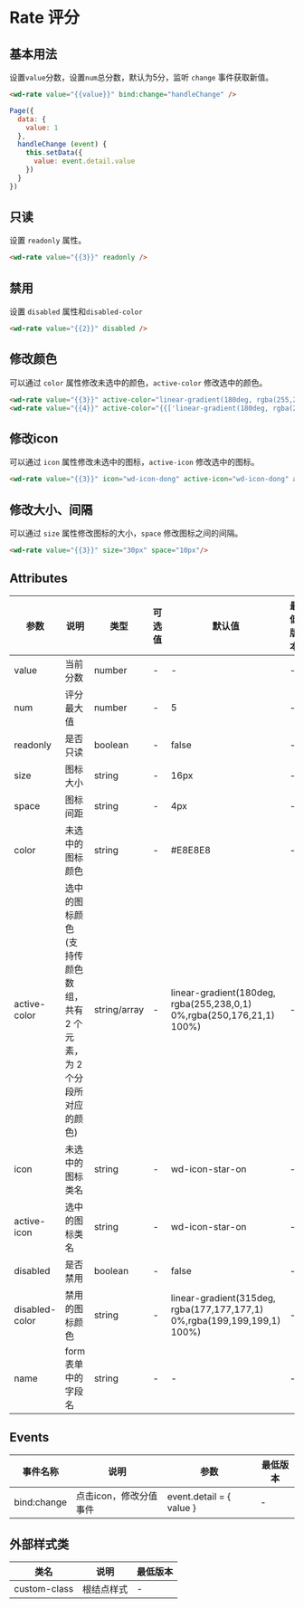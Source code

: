 <frame/>

#  Rate 评分


## 基本用法

设置`value`分数，设置`num`总分数，默认为5分，监听 `change` 事件获取新值。

```html
<wd-rate value="{{value}}" bind:change="handleChange" />
```

```javascript
Page({
  data: {
    value: 1
  },
  handleChange (event) {
    this.setData({
      value: event.detail.value
    })
  }
})
```

## 只读

设置 `readonly` 属性。

```html
<wd-rate value="{{3}}" readonly />
```

## 禁用

设置 `disabled` 属性和`disabled-color`

```html
<wd-rate value="{{2}}" disabled />
```

## 修改颜色

可以通过 `color` 属性修改未选中的颜色，`active-color` 修改选中的颜色。

```html
<wd-rate value="{{3}}" active-color="linear-gradient(180deg, rgba(255,238,0,1) 0%,rgba(250,176,21,1) 100%)" />
<wd-rate value="{{4}}" active-color="{{['linear-gradient(180deg, rgba(255,238,0,1) 0%,rgba(250,176,21,1) 100%)', 'linear-gradient(315deg, rgba(245,34,34,1) 0%,rgba(255,117,102,1) 100%)']}}" />
```

## 修改icon

可以通过 `icon` 属性修改未选中的图标，`active-icon` 修改选中的图标。

```html
<wd-rate value="{{3}}" icon="wd-icon-dong" active-icon="wd-icon-dong" active-color="#4D80F0"/>
```

## 修改大小、间隔

可以通过 `size` 属性修改图标的大小，`space` 修改图标之间的间隔。

```html
<wd-rate value="{{3}}" size="30px" space="10px"/>
```

## Attributes

| 参数 | 说明 | 类型 | 可选值 | 默认值 | 最低版本 |
|-----|-----|------|-------|-------|--------|
| value |	当前分数 | number | - |	- | - |
| num	| 评分最大值 | number |	- |	5 | - |
| readonly | 是否只读 | boolean | - | false | - |
| size | 图标大小 | string | - | 16px | - |
| space | 图标间距 | string | - | 4px | - |
| color | 未选中的图标颜色 | string | - | #E8E8E8 | - |
| active-color | 选中的图标颜色(支持传颜色数组，共有 2 个元素，为 2 个分段所对应的颜色) | string/array | - | linear-gradient(180deg, rgba(255,238,0,1) 0%,rgba(250,176,21,1) 100%) | - |
| icon | 未选中的图标类名 | string | - | wd-icon-star-on | - |
| active-icon | 选中的图标类名 | string | - | wd-icon-star-on | - |
| disabled | 是否禁用 | boolean | - | false | - |
| disabled-color | 禁用的图标颜色 | string | - | linear-gradient(315deg, rgba(177,177,177,1) 0%,rgba(199,199,199,1) 100%) | - |
| name | form 表单中的字段名 | string | - | - | - |

## Events

| 事件名称 | 说明 | 参数 | 最低版本 |
|---------|-----|-----|---------|
| bind:change | 点击icon，修改分值事件 | event.detail = { value } | - |

## 外部样式类

| 类名 | 说明 | 最低版本 |
|-----|------|--------|
| custom-class | 根结点样式 | - |
